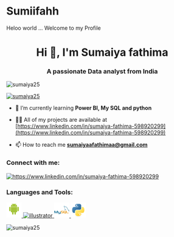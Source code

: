 # Sumiifahh
Heloo world ... Welcome to my Profile 
<h1 align="center">Hi 👋, I'm Sumaiya fathima</h1>
<h3 align="center">A passionate Data analyst from India</h3>

<p align="left"> <img src="https://komarev.com/ghpvc/?username=sumaiya25&label=Profile%20views&color=0e75b6&style=flat" alt="sumaiya25" /> </p>

<p align="left"> <a href="https://github.com/ryo-ma/github-profile-trophy"><img src="https://github-profile-trophy.vercel.app/?username=sumaiya25" alt="sumaiya25" /></a> </p>

- 🌱 I’m currently learning **Power BI, My SQL and python**

- 👨‍💻 All of my projects are available at [https://www.linkedin.com/in/sumaiya-fathima-598920299](https://www.linkedin.com/in/sumaiya-fathima-598920299)

- 📫 How to reach me **sumaiyaafathimaa@gmail.com**

<h3 align="left">Connect with me:</h3>
<p align="left">
<a href="https://linkedin.com/in/https://www.linkedin.com/in/sumaiya-fathima-598920299" target="blank"><img align="center" src="https://raw.githubusercontent.com/rahuldkjain/github-profile-readme-generator/master/src/images/icons/Social/linked-in-alt.svg" alt="https://www.linkedin.com/in/sumaiya-fathima-598920299" height="30" width="40" /></a>
</p>

<h3 align="left">Languages and Tools:</h3>
<p align="left"> <a href="https://developer.android.com" target="_blank" rel="noreferrer"> <img src="https://raw.githubusercontent.com/devicons/devicon/master/icons/android/android-original-wordmark.svg" alt="android" width="40" height="40"/> </a> <a href="https://www.adobe.com/in/products/illustrator.html" target="_blank" rel="noreferrer"> <img src="https://www.vectorlogo.zone/logos/adobe_illustrator/adobe_illustrator-icon.svg" alt="illustrator" width="40" height="40"/> </a> <a href="https://www.mysql.com/" target="_blank" rel="noreferrer"> <img src="https://raw.githubusercontent.com/devicons/devicon/master/icons/mysql/mysql-original-wordmark.svg" alt="mysql" width="40" height="40"/> </a> <a href="https://www.python.org" target="_blank" rel="noreferrer"> <img src="https://raw.githubusercontent.com/devicons/devicon/master/icons/python/python-original.svg" alt="python" width="40" height="40"/> </a> </p>

<p><img align="center" src="https://github-readme-stats.vercel.app/api/top-langs?username=sumaiya25&show_icons=true&locale=en&layout=compact" alt="sumaiya25" /></p>
